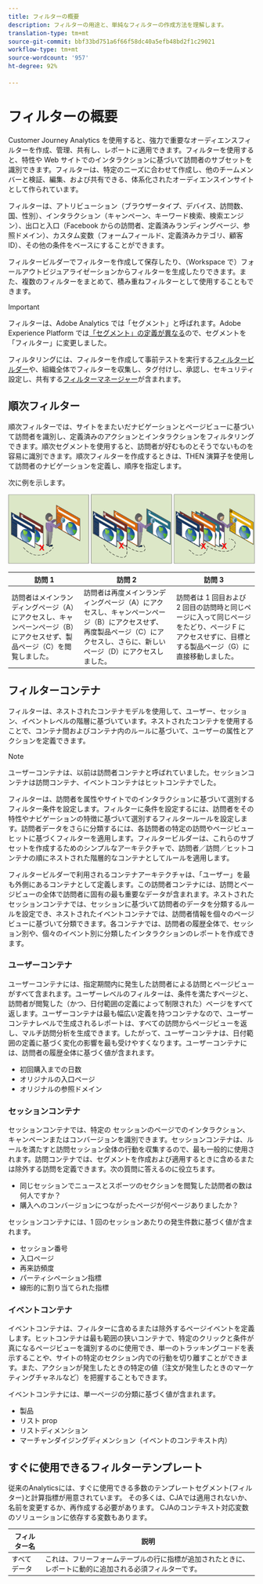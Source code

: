 ```yaml
---
title: フィルターの概要
description: フィルターの用途と、単純なフィルターの作成方法を理解します。
translation-type: tm+mt
source-git-commit: bbf33bd751a6f66f58dc40a5efb48bd2f1c29021
workflow-type: tm+mt
source-wordcount: '957'
ht-degree: 92%

---
```



# フィルターの概要

Customer Journey Analytics を使用すると、強力で重要なオーディエンスフィルターを作成、管理、共有し、レポートに適用できます。フィルターを使用すると、特性や Web サイトでのインタラクションに基づいて訪問者のサブセットを識別できます。フィルターは、特定のニーズに合わせて作成し、他のチームメンバーと検証、編集、および共有できる、体系化されたオーディエンスインサイトとして作られています。

フィルターは、アトリビューション（ブラウザータイプ、デバイス、訪問数、国、性別）、インタラクション（キャンペーン、キーワード検索、検索エンジン）、出口と入口（Facebook からの訪問者、定義済みランディングページ、参照ドメイン）、カスタム変数（フォームフィールド、定義済みカテゴリ、顧客 ID）、その他の条件をベースにすることができます。

フィルタービルダーでフィルターを作成して保存したり、（Workspace で）フォールアウトビジュアライゼーションからフィルターを生成したりできます。また、複数のフィルターをまとめて、積み重ねフィルターとして使用することもできます。

>[!IMPORTANT]
>フィルターは、Adobe Analytics では「セグメント」と呼ばれます。Adobe Experience Platform では[「セグメント」の定義が異なる](https://docs.adobe.com/content/help/ja-JP/experience-platform/segmentation/home.html)ので、セグメントを「フィルター」に変更しました。

フィルタリングには、フィルターを作成して事前テストを実行する[フィルタービルダー](/help/components/filters/create-filters.md)や、組織全体でフィルターを収集し、タグ付けし、承認し、セキュリティ設定し、共有する[フィルターマネージャー](/help/components/filters/manage-filters.md)が含まれます。

## 順次フィルター

順次フィルターでは、サイトをまたいだナビゲーションとページビューに基づいて訪問者を識別し、定義済みのアクションとインタラクションをフィルタリングできます。順次セグメントを使用すると、訪問者が好むものとそうでないものを容易に識別できます。順次フィルターを作成するときは、THEN 演算子を使用して訪問者のナビゲーションを定義し、順序を指定します。

次に例を示します。

![](assets/sequential_fil.png)

| 訪問 1 | 訪問 2 | 訪問 3 |
| --- | --- | --- |
| 訪問者はメインランディングページ（A）にアクセスし、キャンペーンページ（B）にアクセスせず、製品ページ（C）を閲覧しました。 | 訪問者は再度メインランディングページ（A）にアクセスし、キャンペーンページ（B）にアクセスせず、再度製品ページ（C）にアクセスし、さらに、新しいページ（D）にアクセスしました。 | 訪問者は 1 回目および 2 回目の訪問時と同じページに入って同じページをたどり、ページ F にアクセスせずに、目標とする製品ページ（G）に直接移動しました。 |

## フィルターコンテナ

フィルターは、ネストされたコンテナモデルを使用して、ユーザー、セッション、イベントレベルの階層に基づいています。ネストされたコンテナを使用することで、コンテナ間およびコンテナ内のルールに基づいて、ユーザーの属性とアクションを定義できます。

>[!NOTE]
>ユーザーコンテナは、以前は訪問者コンテナと呼ばれていました。セッションコンテナは訪問コンテナ、イベントコンテナはヒットコンテナでした。

フィルターは、訪問者を属性やサイトでのインタラクションに基づいて選別するフィルター条件を設定します。フィルターに条件を設定するには、訪問者をその特性やナビゲーションの特徴に基づいて選別するフィルタールールを設定します。訪問者データをさらに分類するには、各訪問者の特定の訪問やページビューヒットに基づくフィルターを適用します。フィルタービルダーは、これらのサブセットを作成するためのシンプルなアーキテクチャで、訪問者／訪問／ヒットコンテナの順にネストされた階層的なコンテナとしてルールを適用します。

フィルタービルダーで利用されるコンテナアーキテクチャは、「ユーザー」を最も外側にあるコンテナとして定義します。この訪問者コンテナには、訪問とページビューの全体で訪問者に固有の最も重要なデータが含まれます。ネストされたセッションコンテナでは、セッションに基づいて訪問者のデータを分類するルールを設定でき、ネストされたイベントコンテナでは、訪問者情報を個々のページビューに基づいて分類できます。各コンテナでは、訪問者の履歴全体で、セッション別や、個々のイベント別に分類したインタラクションのレポートを作成できます。

### ユーザーコンテナ

ユーザーコンテナには、指定期間内に発生した訪問者による訪問とページビューがすべて含まれます。ユーザーレベルのフィルターは、条件を満たすページと、訪問者が閲覧した（かつ、日付範囲の定義によって制限された）ページをすべて返します。ユーザーコンテナは最も幅広い定義を持つコンテナなので、ユーザーコンテナレベルで生成されるレポートは、すべての訪問からページビューを返し、マルチ訪問分析を生成できます。したがって、ユーザーコンテナは、日付範囲の定義に基づく変化の影響を最も受けやすくなります。ユーザーコンテナには、訪問者の履歴全体に基づく値が含まれます。

* 初回購入までの日数
* オリジナルの入口ページ
* オリジナルの参照ドメイン

### セッションコンテナ

セッションコンテナでは、特定の セッションのページでのインタラクション、キャンペーンまたはコンバージョンを識別できます。セッションコンテナは、ルールを満たすと訪問セッション全体の行動を収集するので、最も一般的に使用されます。訪問コンテナでは、セグメントを作成および適用するときに含めるまたは除外する訪問を定義できます。次の質問に答えるのに役立ちます。

* 同じセッションでニュースとスポーツのセクションを閲覧した訪問者の数は何人ですか？
* 購入へのコンバージョンにつながったページが何ページありましたか？

セッションコンテナには、1 回のセッションあたりの発生件数に基づく値が含まれます。

* セッション番号
* 入口ページ
* 再来訪頻度
* パーティシペーション指標
* 線形的に割り当てられた指標

### イベントコンテナ

イベントコンテナは、フィルターに含めるまたは除外するページイベントを定義します。ヒットコンテナは最も範囲の狭いコンテナで、特定のクリックと条件が真になるページビューを識別するのに使用でき、単一のトラッキングコードを表示することや、サイトの特定のセクション内での行動を切り離すことができます。また、アクションが発生したときの特定の値（注文が発生したときのマーケティングチャネルなど）を把握することもできます。

イベントコンテナには、単一ページの分類に基づく値が含まれます。

* 製品
* リスト prop
* リストディメンション
* マーチャンダイジングディメンション（イベントのコンテキスト内）

## すぐに使用できるフィルターテンプレート

従来のAnalyticsには、すぐに使用できる多数のテンプレートセグメント(フィルター)と計算指標が用意されています。 その多くは、CJAでは適用されないか、名前を変更するか、再作成する必要があります。 CJAのコンテキスト対応変数のソリューションに依存する変数もあります。

| フィルター名 | 説明 |
| --- | --- |
| すべて データ | これは、フリーフォームテーブルの行に指標が追加されたときに、レポートに動的に追加される必須フィルターです。 |
